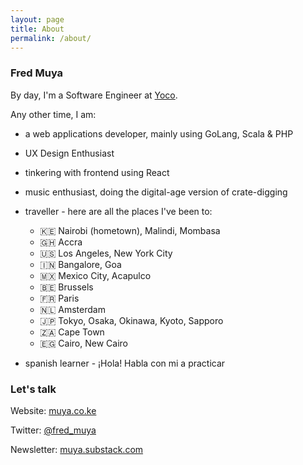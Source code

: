 ```yaml
---
layout: page
title: About
permalink: /about/
---
```


### Fred Muya

By day, I'm a Software Engineer at [Yoco](https://www.yoco.com/za/about/).

Any other time, I am:

- a web applications developer, mainly using GoLang, Scala & PHP

- UX Design Enthusiast

- tinkering with frontend using React

- music enthusiast, doing the digital-age version of crate-digging

- traveller - here are all the places I've been to:
  - 🇰🇪 Nairobi (hometown), Malindi, Mombasa 
  - 🇬🇭 Accra
  - 🇺🇸 Los Angeles, New York City
  - 🇮🇳 Bangalore, Goa
  - 🇲🇽 Mexico City, Acapulco
  - 🇧🇪 Brussels 
  - 🇫🇷 Paris
  - 🇳🇱 Amsterdam 
  - 🇯🇵 Tokyo, Osaka, Okinawa, Kyoto, Sapporo
  - 🇿🇦 Cape Town
  - 🇪🇬 Cairo, New Cairo

- spanish learner - ¡Hola! Habla con mi a practicar

### Let's talk

Website: [muya.co.ke](https://bit.ly/3iEvvfM)

Twitter: [@fred_muya](https://twitter.com/fred_muya)

Newsletter: [muya.substack.com](https://muya.substack.com)
